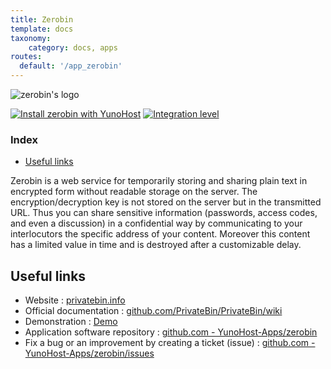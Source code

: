 ```yaml
---
title: Zerobin
template: docs
taxonomy:
    category: docs, apps
routes:
  default: '/app_zerobin'
---
```


![zerobin's logo](image://zerobin_logo.svg?resize=,80)

[![Install zerobin with YunoHost](https://install-app.yunohost.org/install-with-yunohost.png)](https://install-app.yunohost.org/?app=zerobin) [![Integration level](https://dash.yunohost.org/integration/zerobin.svg)](https://dash.yunohost.org/appci/app/zerobin)

### Index

- [Useful links](#useful-links)

Zerobin is a web service for temporarily storing and sharing plain text in encrypted form without readable storage on the server. The encryption/decryption key is not stored on the server but in the transmitted URL. Thus you can share sensitive information (passwords, access codes, and even a discussion) in a confidential way by communicating to your interlocutors the specific address of your content. Moreover this content has a limited value in time and is destroyed after a customizable delay.

## Useful links

+ Website : [privatebin.info](https://privatebin.info/)
+ Official documentation : [github.com/PrivateBin/PrivateBin/wiki](https://github.com/PrivateBin/PrivateBin/wiki)
+ Demonstration : [Demo](https://privatebin.net/)
+ Application software repository : [github.com - YunoHost-Apps/zerobin](https://github.com/YunoHost-Apps/zerobin_ynh)
+ Fix a bug or an improvement by creating a ticket (issue) : [github.com - YunoHost-Apps/zerobin/issues](https://github.com/YunoHost-Apps/zerobin_ynh/issues)
